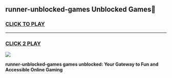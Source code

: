 
## runner-unblocked-games Unblocked Games👋
<h3>
<a href="https://news.freeplayer.one?title=runner-unblocked-games&ref=16F">CLICK TO PLAY</a></h3>
<hr>

<h3>
<a href="https://news.freeplayer.one?title=runner-unblocked-games&ref=16F">CLICK 2 PLAY</a>
  
</h3>

<a href="https://news.freeplayer.one?title=runner-unblocked-games&ref=16F/"><img src="https://clearcache.store/games.png"></a>


**runner-unblocked-games games unblocked: Your Gateway to Fun and Accessible Online Gaming**

